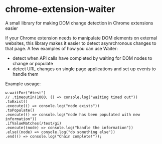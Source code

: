 # chrome-extension-waiter
A small library for making DOM change detection in Chrome extensions easier

If your Chrome extension needs to manipulate DOM elements on external websites, this library makes it easier to detect asynrchronous changes to that page.  A few examples of how you can use Waiter:

- detect when API calls have completed by waiting for DOM nodes to change or populate
- detect URL changes on single page applications and set up events to handle them

Example useage:

    w.waitFor("#test")
    // .timeoutIn(1000, () => console.log("waiting timed out"))
    .toExist()
    .execute(() => console.log("node exists"))
    .toPopulate()
    .execute(() => console.log("node has been populated with new information"))
    .ifValueMatches(/test/gi)
    .execute((node) => console.log("handle the information"))
    .else((node) => console.log("do something else"))
    .end(() => console.log("Chain complete!"));
